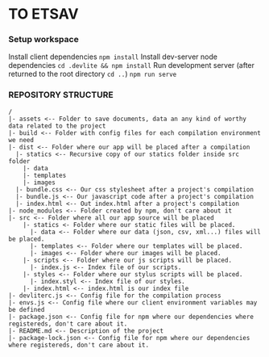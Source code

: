 # TO ETSAV

### Setup workspace
Install client dependencies
`npm install`
Install dev-server node dependencies
`cd .devlite && npm install`
Run development server (after returned to the root directory `cd ..`)
`npm run serve`

### REPOSITORY STRUCTURE

    /
    |- assets <-- Folder to save documents, data an any kind of worthy data related to the project 
    |- build <-- Folder with config files for each compilation environment we need
    |- dist <-- Folder where our app will be placed after a compilation
      |- statics <-- Recursive copy of our statics folder inside src folder
        |- data
        |- templates
        |- images
      |- bundle.css <-- Our css stylesheet after a project's compilation
      |- bundle.js <-- Our javascript code after a project's compilation
      |- index.html <-- Out index.html after a project's compilation
    |- node_modules <-- Folder created by npm, don't care about it
    |- src <-- Folder where all our app source will be placed
        |- statics <- Folder where our static files will be placed.
          |- data <-- Folder where our data (json, csv, xml...) files will be placed.
          |- templates <-- Folder where our templates will be placed.
          |- images <-- Folder where our images will be placed. 
        |- scripts <-- Folder where our js scripts will be placed.
          |- index.js <-- Index file of our scripts.
        |- styles <-- Folder where our stylus scripts will be placed.
          |- index.styl <-- Index file of our styles.
        |- index.html <-- index.html is our index file
    |- devliterc.js <-- Config file for the compilation process
    |- envs.js <-- Config file where our client environment variables may be defined
    |- package.json <-- Config file for npm where our dependencies where registereds, don't care about it.
    |- README.md <-- Description of the project
    |- package-lock.json <-- Config file for npm where our dependencies where registereds, don't care about it.

